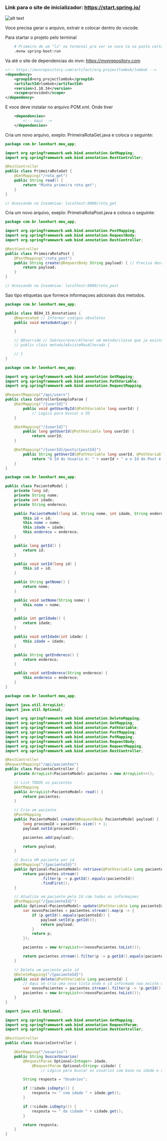### Link para o site de inicializador: https://start.spring.io/

![alt text](image.png)

Voce precisa gerar o arquivo, extrair e colocar dentro do vscode.

Para startar o projeto pelo terminal

```bash
    # Primeiro de um "ls" no terminal pra ver se voce ta na pasta certa.
    .mvnw spring-boot:run
```

<!-- ------------------------------------------------------------ -->

<!-- Instalaçao de Dependencias -->

Va até o site de dependencias do mvn: https://mvnrepository.com

```xml
<!-- https://mvnrepository.com/artifact/org.projectlombok/lombok -->
<dependency>
    <groupId>org.projectlombok</groupId>
    <artifactId>lombok</artifactId>
    <version>1.18.34</version>
    <scope>provided</scope>
</dependency>
```

E voce deve instalar no arquivo POM.xml. Onde tiver

```xml
	<dependencies>
        <!-- Aqui -->
    </dependencies>
```

<!-- ------------------------------------------------------------ -->

<!-- Criaçao de rotas GET -->

Cria um novo arquivo, exeplo: PrimeiraRotaGet.java e coloca o seguinte:

```java
package com.br.leonhart.meu_app;

import org.springframework.web.bind.annotation.GetMapping;
import org.springframework.web.bind.annotation.RestController;

@RestController
public class PrimeiraRotaGet {
    @GetMapping("/rota_get")
    public String read() {
        return "Minha primeira rota get";
    }
}

// Acessando no Insomniaa: localhost:8080/rota_get
```

<!-- Criação da rota POST -->

Cria um novo arquivo, exeplo: PrimeiraRotaPost.java e coloca o seguinte:

```java
package com.br.leonhart.meu_app;

import org.springframework.web.bind.annotation.PostMapping;
import org.springframework.web.bind.annotation.RequestBody;
import org.springframework.web.bind.annotation.RestController;

@RestController
public class PrimeiraRotaPost {
    @PostMapping("/rota_post")
    public String create(@RequestBody String payload) { // Precisa desse "@RequestBody Tipagem Parametro" para que ele ache o que voce quer mandar
        return payload;
    }
}

// Acessando no Insomniaa: localhost:8080/rota_post
```

<!-- ------------------------------------------------------------ -->

<!-- BE04-15 | 📘 Aula - Annotations -->

Sao tipo etiquetas que fornece informaçoes adcionais dos metodos.

```java
package com.br.leonhart.meu_app;

public class BE04_15_Annotations {
    @Deprecated // Informar codigos obsoletos
    public void metodoAntigo() {

    }

    // @Override // Sobrescrever/Alterar um metodo/classe que ja existe
    // public class metodoJaExisteMasAlterado {

    // }
}
```

<!-- ------------------------------------------------------------ -->
<!-- ------------------------------------------------------------ -->

<!-- BE04-16 | 📘 Aula - Parâmetros de Rota -->

```java
package com.br.leonhart.meu_app;

import org.springframework.web.bind.annotation.GetMapping;
import org.springframework.web.bind.annotation.PathVariable;
import org.springframework.web.bind.annotation.RequestMapping;

@RequestMapping("/api/users")
public class ControllerExemploParam {
    @GetMapping("/{userId}")
        public void getUserById(@PathVariable long userId) {
            // Logica para buscar o ID
    }

    @GetMapping("/{userId}")
        public long getUserId(@PathVariable long userId) {
            return userId;
    }

    @GetMapping("/{userId}/posts/{postId}")
        public String getUserId(@PathVariable long userId, @PathVariable long postId) {
            return "O Id do Usuario é: " + userId + " e o Id do Post é: " + postId;
    }
}
```

<!-- ------------------------------------------------------------ -->
<!-- ------------------------------------------------------------ -->

<!-- BE04-16 | 📘 Aula - Implementando Criação e Leitura com Spring -->
<!-- BE04-16 | 📘 Aula - Implementando Busca, Atualização e Deleção por Id com Spring -->

<!-- Aqui é a Model -->

```java
package com.br.leonhart.meu_app;

public class PacienteModel {
    private long id;
    private String nome;
    private int idade;
    private String endereco;

    public PacienteModel(long id, String nome, int idade, String endereco) {
        this.id = id;
        this.nome = nome;
        this.idade = idade;
        this.endereco = endereco;
    }

    public long getId() {
        return id;
    }

    public void setId(long id) {
        this.id = id;
    }

    public String getNome() {
        return nome;
    }

    public void setNome(String nome) {
        this.nome = nome;
    }

    public int getIdade() {
        return idade;
    }

    public void setIdade(int idade) {
        this.idade = idade;
    }

    public String getEndereco() {
        return endereco;
    }

    public void setEndereco(String endereco) {
        this.endereco = endereco;
    }
}

```

<!-- Aqui é o Controller dessa Model -->

```java
package com.br.leonhart.meu_app;

import java.util.ArrayList;
import java.util.Optional;

import org.springframework.web.bind.annotation.DeleteMapping;
import org.springframework.web.bind.annotation.GetMapping;
import org.springframework.web.bind.annotation.PathVariable;
import org.springframework.web.bind.annotation.PostMapping;
import org.springframework.web.bind.annotation.PutMapping;
import org.springframework.web.bind.annotation.RequestBody;
import org.springframework.web.bind.annotation.RequestMapping;
import org.springframework.web.bind.annotation.RestController;

@RestController
@RequestMapping("/api/pacientes")
public class PacienteController {
    private ArrayList<PacienteModel> pacientes = new ArrayList<>();

    // List TODOS os pacientes
    @GetMapping
    public ArrayList<PacienteModel> read() {
        return pacientes;
    }

    // Cria um paciente
    @PostMapping
    public PacienteModel create(@RequestBody PacienteModel payload) {
        long proximoId = pacientes.size() + 1;
        payload.setId(proximoId);

        pacientes.add(payload);

        return payload;
    }

    // Busca UM paciente por id
    @GetMapping("/{pacienteId}")
    public Optional<PacienteModel> retrieve(@PathVariable Long pacienteId) {
        return pacientes.stream()
                .filter(p -> p.getId().equals(pacienteId))
                .findFirst();
    }

    // Atualiza um paciente pelo Id com todas as informaçoes
    @PutMapping("/{pacienteId}")
    public Optional<PacienteModel> update(@PathVariable Long pacienteId, @RequestBody PacienteModel payload) {
        var novosPacientes = pacientes.stream().map(p -> {
            if (p.getId().equals(pacienteId)) {
                payload.setId(p.getId());
                return payload;
            }
            return p;
        });

        pacientes = new ArrayList<>(novosPacientes.toList());

        return pacientes.stream().filter(p -> p.getId().equals(pacienteId)).findFirst();
    }

    // Deleta um paciente pelo id
    @DeleteMapping("/{pacienteId}")
    public void delete(@PathVariable Long pacienteId) {
        // Aqui se cria uma nova lista onde o id informado nao existe dentro, logo, deletando ele da lista original
        var novosPacientes = pacientes.stream().filter(p -> !p.getId().equals(pacienteId));
        pacientes = new ArrayList<>(novosPacientes.toList());
    }
}
```

<!-- ------------------------------------------------------------ -->

<!-- EXTRA BE04-17 | 📘 Aula - Query params -->

<!-- Exemplo de rota: <http://meusite.com/api/usuarios?idade=30&cidade=SaoPaulo> -->

```java
import java.util.Optional;

import org.springframework.web.bind.annotation.GetMapping;
import org.springframework.web.bind.annotation.RequestParam;
import org.springframework.web.bind.annotation.RestController;

@RestController
public class UsuarioController {

    @GetMapping("/usuarios")
    public String buscarUsuarios(
        @RequestParam Optional<Integer> idade,
            @RequestParam Optional<String> cidade) {
                // Lógica para buscar os usuários com base na idade e cidade

        String resposta = "Usuários";

        if (!idade.isEmpty()) {
            resposta += " com idade " + idade.get();
        }

        if (!cidade.isEmpty()) {
            resposta += " da cidade " + cidade.get();
        }

        return resposta;
    }
}
```

<!-- ------------------------------------------------------------ -->

